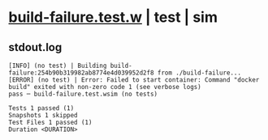 # [build-failure.test.w](../../../../../../examples/tests/sdk_tests/container/build-failure.test.w) | test | sim

## stdout.log
```log
[INFO] (no test) | Building build-failure:254b90b319982ab8774e4d039952d2f8 from ./build-failure...
[ERROR] (no test) | Error: Failed to start container: Command "docker build" exited with non-zero code 1 (see verbose logs)
pass ─ build-failure.test.wsim (no tests)

Tests 1 passed (1)
Snapshots 1 skipped
Test Files 1 passed (1)
Duration <DURATION>
```

